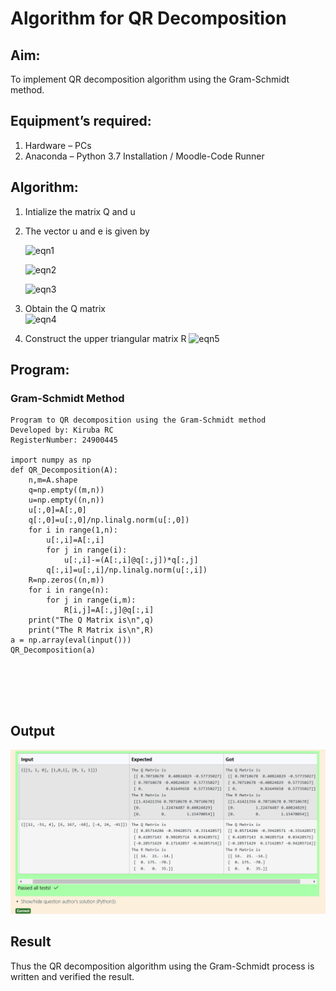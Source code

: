 # Algorithm for QR Decomposition
## Aim:
To implement QR decomposition algorithm using the Gram-Schmidt method.
## Equipment’s required:
1.	Hardware – PCs
2.	Anaconda – Python 3.7 Installation / Moodle-Code Runner
## Algorithm:
1.	Intialize the matrix Q and u
2.	The vector u and e is given by

    ![eqn1](./ex4.jpg)

    ![eqn2](./ex6.jpg)

    ![eqn3](./ex3.jpg)

3.	Obtain the Q matrix   
    ![eqn4](./ex1.jpg)
4.	Construct the upper triangular matrix R
    ![eqn5](./ex2.jpg)



## Program:
### Gram-Schmidt Method
```
Program to QR decomposition using the Gram-Schmidt method
Developed by: Kiruba RC
RegisterNumber: 24900445

import numpy as np
def QR_Decomposition(A):
    n,m=A.shape
    q=np.empty((m,n))
    u=np.empty((n,n))
    u[:,0]=A[:,0]
    q[:,0]=u[:,0]/np.linalg.norm(u[:,0])
    for i in range(1,n):
        u[:,i]=A[:,i]
        for j in range(i):
            u[:,i]-=(A[:,i]@q[:,j])*q[:,j]
        q[:,i]=u[:,i]/np.linalg.norm(u[:,i])
    R=np.zeros((n,m))
    for i in range(n):
        for j in range(i,m):
            R[i,j]=A[:,j]@q[:,i]
    print("The Q Matrix is\n",q)
    print("The R Matrix is\n",R)
a = np.array(eval(input()))
QR_Decomposition(a)






```

## Output
![screenshot text](<Screenshot 2024-12-08 161244.png>)

## Result
Thus the QR decomposition algorithm using the Gram-Schmidt process is written and verified the result.